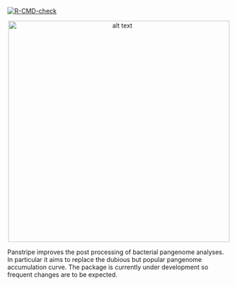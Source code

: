 <!-- badges: start -->
[![R-CMD-check](https://github.com/gtonkinhill/panstripe/workflows/R-CMD-check/badge.svg)](https://github.com/gtonkinhill/panstripe/actions)
<!-- [![DOI](https://zenodo.org/badge/137083307.svg)](https://zenodo.org/badge/latestdoi/137083307) -->
<!-- badges: end -->


<p align="center">
<img src="https://github.com/gtonkinhill/panstripe/blob/main/inst/vignette-supp/panstripe.png" alt="alt text" width="500">
</p>

Panstripe improves the post processing of bacterial pangenome analyses.
In particular it aims to replace the dubious but popular pangenome
accumulation curve. The package is currently under development so
frequent changes are to be expected.